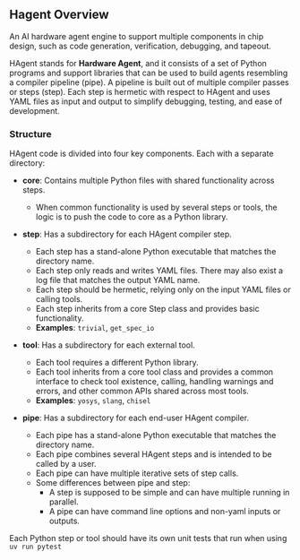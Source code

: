 
## Hagent Overview

An AI hardware agent engine to support multiple components in chip design, such as code generation, verification, debugging, and tapeout.

HAgent stands for **Hardware Agent**, and it consists of a set of Python programs and support libraries that can be used to build agents resembling a compiler pipeline (pipe). A pipeline is built out of multiple compiler passes or steps (step). Each step is hermetic with respect to HAgent and uses YAML files as input and output to simplify debugging, testing, and ease of development.

### Structure

HAgent code is divided into four key components. Each with a separate directory:

- **core**: Contains multiple Python files with shared functionality across steps.
  - When common functionality is used by several steps or tools, the logic is to push the code to core as a Python library.

- **step**: Has a subdirectory for each HAgent compiler step.
  - Each step has a stand-alone Python executable that matches the directory name.
  - Each step only reads and writes YAML files. There may also exist a log file that matches the output YAML name.
  - Each step should be hermetic, relying only on the input YAML files or calling tools.
  - Each step inherits from a core Step class and provides basic functionality.
  - **Examples**: `trivial`, `get_spec_io`

- **tool**: Has a subdirectory for each external tool.
  - Each tool requires a different Python library.
  - Each tool inherits from a core tool class and provides a common interface to check tool existence, calling, handling warnings and errors, and other common APIs shared across most tools.
  - **Examples**: `yosys`, `slang`, `chisel`

- **pipe**: Has a subdirectory for each end-user HAgent compiler.
  - Each pipe has a stand-alone Python executable that matches the directory name.
  - Each pipe combines several HAgent steps and is intended to be called by a user.
  - Each pipe can have multiple iterative sets of step calls.
  - Some differences between pipe and step:
    - A step is supposed to be simple and can have multiple running in parallel.
    - A pipe can have command line options and non-yaml inputs or outputs.

Each Python step or tool should have its own unit tests that run when using `uv run pytest`

